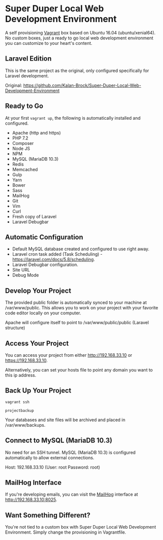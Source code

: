 # Super Duper Local Web Development Environment

A self provisioning [Vagrant](https://www.vagrantup.com/ "Learn More About Vagrant") box based on Ubuntu 16.04 (ubuntu/xenial64).  No custom boxes, just a ready to go local web development environment you can customize to your heart's content.

## Laravel Edition

This is the same project as the original, only configured specifically for Laravel development.

Original:  https://github.com/Kalan-Brock/Super-Duper-Local-Web-Development-Environment

## Ready to Go

At your first ```vagrant up```, the following is automatically installed and configured.

* Apache (http and https)
* PHP 7.2
* Composer
* Node JS
* NPM
* MySQL (MariaDB 10.3)
* Redis
* Memcached
* Gulp
* Yarn
* Bower
* Sass
* MailHog
* Git
* Vim
* Curl
* Fresh copy of Laravel
* Laravel Debugbar

## Automatic Configuration

- Default MySQL database created and configured to use right away.
- Laravel cron task added (Task Scheduling) - https://laravel.com/docs/5.8/scheduling.
- Laravel Debugbar configuration.
- Site URL
- Debug Mode

## Develop Your Project

The provided public folder is automatically synced to your machine at /var/www/public.  This allows you to work on your project with your favorite code editor locally on your computer.

Apache will configure itself to point to /var/www/public/public (Laravel structure)

## Access Your Project

You can access your project from either http://192.168.33.10 or https://192.168.33.10.  

Alternatively, you can set your hosts file to point any domain you want to this ip address.

## Back Up Your Project

```vagrant ssh```

```projectbackup```

Your databases and site files will be archived and placed in /var/www/backups.

## Connect to MySQL (MariaDB 10.3)

No need for an SSH tunnel.  MySQL (MariaDB 10.3) is configured automatically to allow external connections.

Host: 192.168.33.10 (User: root  Password: root)

## MailHog Interface

If you're developing emails, you can visit the [MailHog](https://github.com/mailhog/MailHog "Learn More About MailHog") interface at http://192.168.33.10:8025.

## Want Something Different?

You're not tied to a custom box with Super Duper Local Web Development Environment.  Simply change the provisioning in Vagrantfile.




